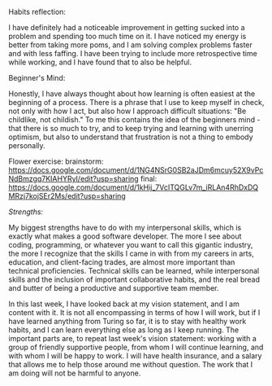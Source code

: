 Habits reflection:

 I have definitely had a noticeable improvement in getting sucked into a problem and spending too much time on it. I have noticed my energy is better from taking more poms, and I am solving complex problems faster and with less faffing. I have been trying to include more retrospective time while working, and I have found that to also be helpful.
 
 Beginner's Mind:
 
  Honestly, I have always thought about how learning is often easiest at the beginning of a process. There is a phrase that I use to keep myself in check, not only with how I act, but also how I approach difficult situations: "Be childlike, not childish." To me this contains the idea of the beginners mind - that there is so much to try, and to keep trying and learning with unerring optimism, but also to understand that frustration is not a thing to embody personally.
  
  Flower exercise: 
  brainstorm: https://docs.google.com/document/d/1NG4NSrG0SB2aJDm6mcuy52X9vPcNdBmzgq7KIAHYRyI/edit?usp=sharing
  final: https://docs.google.com/document/d/1kHij_7VcITQGLv7m_iRLAn4RhDxDQMRzj7kojSEr2Ms/edit?usp=sharing
  
  _Strengths:_
  
  My biggest strengths have to do with my interpersonal skills, which is exactly what makes a good software developer. The more I see about coding, programming, or whatever you want to call this gigantic industry, the more I recognize that the skills I came in with from my careers in arts, education, and client-facing trades, are almost more important than technical proficiencies. Technical skills can be learned, while interpersonal skills and the inclusion of important collaborative habits, and the real bread and butter of being a productive and supportive team member.
  
 In this last week, I have looked back at my vision statement, and I am content with it. It is not all encompassing in terms of how I will work, but if I have learned anything from Turing so far, it is to stay with healthy work habits, and I can learn everything else as long as I keep running. The important parts are, to repeat last week's vision statement:
 working with a group of friendly supportive people, from whom I will continue learning, and with whom I will be happy to work. I will have health insurance, and a salary that allows me to help those around me without question. The work that I am doing will not be harmful to anyone.
